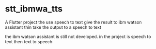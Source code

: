 # stt_ibmwa_tts

A Flutter project the use speech to text give the result to ibm watson assistant thin take the output to a speech to text

the ibm watson assistant is still not developed. in the project is speech to text then text to speech
